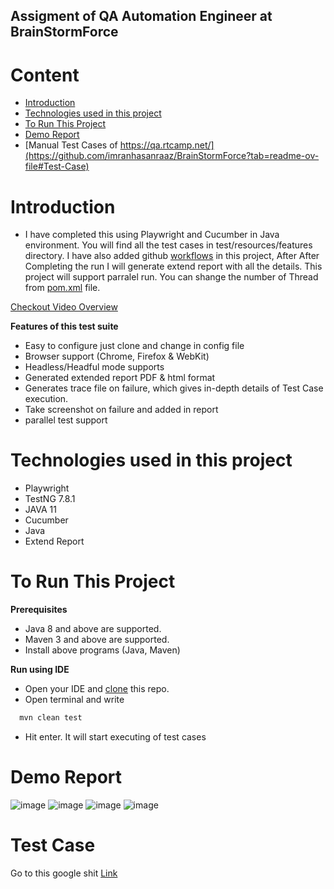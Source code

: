 ## Assigment of QA Automation Engineer at BrainStormForce

# Content
- [Introduction](https://github.com/imranhasanraaz/BrainStormForce?tab=readme-ov-file#introduction)
- [Technologies used in this project](https://github.com/imranhasanraaz/BrainStormForce?tab=readme-ov-file#technologies-used-in-this-project)
- [To Run This Project](https://github.com/imranhasanraaz/BrainStormForce?tab=readme-ov-file#to-run-this-project)
- [Demo Report](https://github.com/imranhasanraaz/BrainStormForce?tab=readme-ov-file#demo-report)
- [Manual Test Cases of https://qa.rtcamp.net/](https://github.com/imranhasanraaz/BrainStormForce?tab=readme-ov-file#Test-Case)

# Introduction
- I have completed this using Playwright and Cucumber in Java environment. You will find all the test cases in test/resources/features directory. I have also added github [workflows](https://github.com/imranhasanraaz/BrainStormForce/actions) in this project, After After Completing the run I will generate extend report with all the details.
This project will support parralel run. You can shange the number of Thread from [pom.xml](https://github.com/imranhasanraaz/BrainStormForce/blob/main/pom.xml) file.

[Checkout Video Overview](https://app.claap.io/lexigra/c-2ECn5lHQUB-EIrmnrfRZK43)

**Features of this test suite**
- Easy to configure just clone and change in config file
- Browser support (Chrome, Firefox & WebKit)
- Headless/Headful mode supports
- Generated extended report PDF & html format
- Generates trace file on failure, which gives in-depth details of Test Case execution.
- Take screenshot on failure and added in report
- parallel test support

# Technologies used in this project
- Playwright
- TestNG 7.8.1
- JAVA 11
- Cucumber
- Java
- Extend Report

# To Run This Project
**Prerequisites**
- Java 8 and above are supported.
- Maven 3 and above are supported.
- Install above programs (Java, Maven)

**Run using IDE**
- Open your IDE and [clone](https://github.com/imranhasanraaz/BrainStormForce.git) this repo. 
- Open terminal and write 
```bash
  mvn clean test
``` 
- Hit enter. It will start executing of test cases


# Demo Report
![image](https://github.com/imranhasanraaz/BrainStormForce/assets/110620143/34258bf5-ebdb-47cf-9569-eb37ca94ad3f)
![image](https://github.com/imranhasanraaz/BrainStormForce/assets/110620143/68fd2b21-112e-48a9-92be-1d0dabcbf200)
![image](https://github.com/imranhasanraaz/BrainStormForce/assets/110620143/a9b192d9-54cd-466b-a6cb-512fddf3b707)
![image](https://github.com/imranhasanraaz/BrainStormForce/assets/110620143/a411d787-e8c4-4979-adb5-805bed7f5511)

# Test Case
Go to this google shit [Link](https://docs.google.com/spreadsheets/d/1sqr0bBRLMbYgvwgaS_rRCRS6wHz19Fa2V46cltPdbY8/edit#gid=0)
